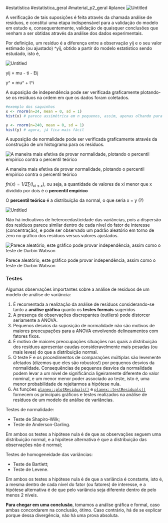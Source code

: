 #estatística #estatística_geral #material_p2_geral #planex
![Untitled](Untitled%2010.png)

A verificação de tais suposições é feita através da chamada análise de resíduos, e constitui uma etapa indispensável para a validação do modelo em estudo e, consequentemente, validação de quaisquer conclusões que venham a ser obtidas através da análise dos dados experimentais.

Por definição, um resíduo é a diferença entre a observação yij e o seu valor estimado (ou ajustado) ^yij, obtido a partir do modelo estatístico sendo estudado, isto é, 

![Untitled](Untitled%2011.png)

yij = mu - ti - Eij

y^ = mu^ + t^i

A suposição de independência pode ser verificada graficamente plotando-se os resíduos na ordem em que os dados foram coletados. 

```r
#exemplo dos saquinhos
x <- rnorm(n=24, mean = 0, sd = 1)
hist(x) # parece assimétrica em n pequenos, assim, apenas olhando para histogramas, é difícil assumir normalidade

y <- rnorm(n=240, mean = 0, sd = 1)
hist(y) # agora, já fica mais fácil
```

A suposição de normalidade pode ser verificada graficamente através da construção de um histograma para os resíduos.

![A maneira mais efetiva de provar normalidade, plotando o percentil empírico contra o percentil teórico](Untitled%2012.png)

A maneira mais efetiva de provar normalidade, plotando o percentil empírico contra o percentil teórico

$fn(x) = 1/2 \sum(I_{xi ≤ x})$, ou seja, a quantidade de valores de xi menor que x dividido por dois é o **percentil empírico**

O **percentil teórico** é a distribuição da normal, o que seria x = y (?)

![Untitled](Untitled%2013.png)

Não há indicativos de heterocedasticidade das variâncias, pois a dispersão dos resíduos parece similar dentro de cada nível do fator de interesse (concentração), e pode ser observado um padrão aleatório em torno de zero no gráfico dos resíduos versus valores ajustados.

![Parece aleatório, este gráfico pode provar independência, assim como o teste de Durbin Wabson](Untitled%2014.png)

Parece aleatório, este gráfico pode provar independência, assim como o teste de Durbin Wabson

### Testes

Algumas observações importantes sobre a análise de resíduos de um modelo de análise de variância:

1. É recomentada a realização da análise de resíduos considerando-se tanto a **análise gráfica** quanto os **testes formais** sugeridos
2. A presença de observações discrepantes (outliers) pode distorcer seriamente a ANOVA.
3. Pequenos desvios da suposição de normalidade não são motivos de maiores preocupações para a ANOVA envolvendo delineamentos com fatores fixos.
4. É motivo de maiores preocupações situações nas quais a distribuição dos resíduos apresentar caudas consideravelmente mais pesadas (ou mais leves) do que a distribuição normal.
5. O teste F e os procedimentos de comparações múltiplas são levemente afetados (dizemos que eles são robustos!) por pequenos desvios da normalidade. Consequências de pequenos desvios da normalidade podem levar a um nível de significância ligeiramente diferente do valor nominal, e um menor menor poder associado ao teste, isto é, uma menor probabilidade de rejeitarmos a hipótese nula.
6. As funções [`planex::plotResiduals()`](https://fndemarqui.github.io/planex/reference/plotResiduals.html) e [`planex::testResiduals()`](https://fndemarqui.github.io/planex/reference/testResiduals.html) fornecem os principais gráficos e testes realizados na análise de resíduos de um modelo de análise de variâncias.

Testes de normalidade:

- Teste de Shapiro-Wilk;
- Teste de Anderson-Darling.

Em ambos os testes a hipótese nula é de que as observações seguem uma distribuição normal, e a hipótese alternativa é que a distribuição das observações não é normal;

Testes de homogeneidade das variâncias:

- Teste de Bartlett;
- Teste de Levene.

Em ambos os testes a hipótese nula é de que a variância é constante, isto é, a mesma dentro de cada nível do fator (ou fatores) de interesse, e a hipótese alternativa é de que pelo variância seja diferente dentro de pelo menos 2 níveis.

**Para chegar em uma conclusão**, tomamos a análise gráfica e formal, caso ambas concordarem na conclusão, ótimo. Caso contrário, há de se explicar porque dessa divergência, não há uma prova absoluta.

